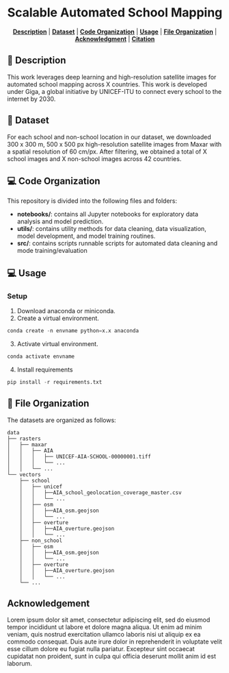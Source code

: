 <div align="center">

# Scalable Automated School Mapping 

<p>
<b><a href="#-description">Description</a></b>
|
<b><a href="#-dataset">Dataset</a></b>
|
<b><a href="#-code-organization">Code Organization</a></b>
|
<b><a href="#-usage">Usage</a></b>
|
<b><a href="#-file-organization">File Organization</a></b>
|
<b><a href="#acknowledgement">Acknowledgment</a></b>
|
<b><a href="#citation">Citation</a></b>
</p>

</div>

## 📜 Description
This work leverages deep learning and high-resolution satellite images for automated school mapping across X countries. This work is developed under Giga, a global initiative by UNICEF-ITU to connect every school to the internet by 2030.

## 📂 Dataset
For each school and non-school location in our dataset, we downloaded 300 x 300 m, 500 x 500 px high-resolution satellite images from Maxar with a spatial resolution of 60 cm/px. After filtering, we obtained a total of X school images and X non-school images across 42 countries.

## 💻 Code Organization 
This repository is divided into the following files and folders:
- **notebooks/**: contains all Jupyter notebooks for exploratory data analysis and model prediction.
- **utils/**: contains utility methods for data cleaning, data visualization, model development, and model training routines.
- **src/**: contains scripts runnable scripts for automated data cleaning and mode training/evaluation

## 💻 Usage

### Setup
1. Download anaconda or miniconda.
2. Create a virtual environment.
```s
conda create -n envname python=x.x anaconda
```
3. Activate virtual environment.
```s
conda activate envname
```
4. Install requirements
```s
pip install -r requirements.txt
```

## 📂 File Organization 
The datasets are organized as follows:
```
data
├── rasters
│   ├── maxar
│   │   ├── AIA
│   │   │   ├── UNICEF-AIA-SCHOOL-00000001.tiff
│   │   │   └── ...
│   │   └── ...
└── vectors
    ├── school
    │   ├── unicef
    │   │   ├──AIA_school_geolocation_coverage_master.csv
    │   │   └── ...
    │   ├── osm
    │   │   ├──AIA_osm.geojson
    │   │   └── ...
    │   ├── overture
    │   │   ├──AIA_overture.geojson
    │   │   └── ...
    ├── non_school
    │   ├── osm
    │   │   ├──AIA_osm.geojson
    │   │   └── ...
    │   ├── overture
    │   │   ├──AIA_overture.geojson
    │   │   └── ...
    └── ...
```
## Acknowledgement
Lorem ipsum dolor sit amet, consectetur adipiscing elit, sed do eiusmod tempor incididunt ut labore et dolore magna aliqua. Ut enim ad minim veniam, quis nostrud exercitation ullamco laboris nisi ut aliquip ex ea commodo consequat. Duis aute irure dolor in reprehenderit in voluptate velit esse cillum dolore eu fugiat nulla pariatur. Excepteur sint occaecat cupidatat non proident, sunt in culpa qui officia deserunt mollit anim id est laborum.
